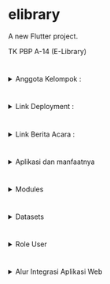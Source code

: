 # elibrary

A new Flutter project.

TK PBP A-14 (E-Library) 
#
<details>
<Summary>Anggota Kelompok :</summary>
<br>

Aliyah Faza Qinthara - 2206024726  

Fatih Raditya Pratama - 2206083520

Mika Ahmad Al Husseini - 2206826476

Nibras Itqon Ihsani - 2206083350

Sarah Nazly Nuraya - 2206082581
</br>
</details>

#
<details>
<Summary>Link Deployment :</summary>
<br>

</br>
</details>

#
<details>
<Summary>Link Berita Acara :</summary>
<br>

https://docs.google.com/spreadsheets/d/1PBvFeQFRPb2Yx03UilZUCdc5kyhGaUSZKtycV1gVDAM/edit?usp=sharing

</br>
</details>

#
<details>
<Summary>Aplikasi dan manfaatnya</Summary>
<br>
Aplikasi E-Library merupakan aplikasi perpustakaan online yang dapat diakses oleh masyarakat dari mana saja. Aplikasi ini dapat memberikan pilihan bacaan kepada user dan juga memberikan rekomendasi buku yang paling populer untuk dibaca. Dengan memanfaatkan aplikasi ini, user dapat meningkatkan minat literasi dan juga dapat mengetahui progress dari literasi yang dimiliki dengan fitur track jumlah buku yang sudah dibaca dan waktu baca buku dalam 1 hari. 

Aplikasi ini juga dapat membantu user untuk mengetahui buku mana yang sekiranya cocok untuk dibaca dengan fitur review buku dan sinopsis, sehingga user akan mendapatkan gambaran dari bahasan buku yang ingin dibaca.
</br>
</details>

#
<details>
<Summary>Modules</summary>
<br>

**_Modul Aplikasi_**

##
**Modul Profile : Fatih Raditya Pratama**
### 

a.) History Bacaan

b.) Progress Literasi
##
**Modul Authentication : Nibras Itqon Ihsani**
###
a.) Data Akun User dan Admin

b.) Login

c.) Register
##
**Modul Home : Nibras Itqon Ihsani**
###
a.) List Buku

b.) Search Bar
##
**Modul Admin : Mika Ahmad Al Husseini**
###
a.) Add, Remove, dan Edit Buku

b.) Melihat Data dan Hapus Akun User

c.) Melihat Log

d.) Modul Admin hanya dapat diakses oleh Admin
##
**Modul Literasi : Sarah Nazly Nuraya**
###
a.) Jumlah Buku yang dibaca

b.) Waktu Baca Perhari
##
**Modul Detail Buku : Aliyah Faza Qinthara**
###
a.) Views, Likes

b.) Review Buku

c.) Rating Buku

d.) Sinopsis Buku
</br>
</details>

#
<details>
<summary>Datasets</summary>

**Sumber Dataset :**

1.) https://www.kaggle.com/datasets?search=book (Kaggle)


</details>

#
<details>
<Summary>Role User</summary>
<br>


**User:**

User merupakan pengguna yang sudah melakukan registrasi dan login akun pada aplikasi ini. User memiliki akses penuh terhadap fitur-fitur berikut yang terdapat dalam aplikasi.

***Fitur User***

****Home Page****

List Buku

Jumlah Buku yang Sudah dibaca

Jumlah Waktu Membaca

Search User Lain

****Detail Buku Page****

Review Buku

Views, Like Buku, dan Add Comment

Rating Buku

Sinopsis Buku

Add Bookmark

****Profile Page****

Detail Akun

History Bacaan

Progress Literasi

##
**Admin :**

Admin e-library memiliki akses untuk menambahkan buku pada sistem, menghapus buku, melakukan pengubahan terhadap detail buku, melihat list akun yang terdaftar dalam sistem, menghapus akun dari sistem, dan juga dapat melihat log.

##
**Guest :** 

Guest merupakan pengguna yang belum melakukan login. Guest hanya dapat mengakses beberapa fitur dalam sistem, yaitu:

***Register***

***Login***

***Home Page***

List Buku

Ketika guest ingin mengakses fitur lainnya, maka sistem akan meminta guest untuk melakukan register atau login terlebih dahulu.
##
</br>
</details>

#
<details>
<Summary>Alur Integrasi Aplikasi Web</summary>
<br>

Langkah-langkah yang dapat dilakukan untuk mengintegrasikan aplikasi flutter dengan aplikasi web :

1. Mengimplementasikan sebuah *wrapper class* dengan menggunakan library *http* dan *map* untuk mendukung penggunaan *cookie-based authentication* pada aplikasi.
2. Mengimplementasikan REST API pada Django (views.py) dengan menggunakan JsonResponse atau Django JSON Serializer.
3. Mengimplementasikan desain *front-end* untuk aplikasi berdasarkan desain *website* yang sudah ada sebelumnya.
4. Melakukan integrasi antara *front-end* dengan *back-end* dengan menggunakan konsep *asynchronous* HTTP.

</br>
</details>
